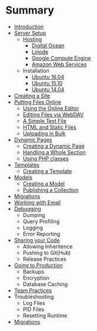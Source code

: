 # Summary

* [Introduction](README.md)
* [Server Setup](server_setup/README.md)
  * [Hosting](server_setup/hosting/README.md)
    * [Digital Ocean](server_setup/hosting/digital_ocean.md)
    * [Linode](server_setup/hosting/linode.md)
    * [Google Compute Engine](server_setup/hosting/gce.md)
    * [Amazon Web Services](server_setup/hosting/aws.md)
  * Installation
    * [Ubuntu 16.04](server_setup/installation/ubuntu-1604.md)
    * [Ubuntu 15.10](server_setup/installation/ubuntu-1510.md)
    * [Ubuntu 14.04](server_setup/installation/ubuntu-1404.md)
* [Creating a Site](creating_a_site/README.md)
* [Putting Files Online](publishing/README.md)
  * [Using the Online Editor](publishing/online_editor.md)
  * [Editing Files via WebDAV](publishing/publishing/webdav.md)
  * [A Simple Text File](publishing/text.md)
  * [HTML and Static Files](publishing/static_files.md)
  * [Uploading in Bulk](publishing/pushinging/uploading.md)
* [Dynamic Pages](dynamic_pages/README.md)
  * [Creating a Dynamic Page](dynamic_pages/creating.md)
  * [Handling a Whole Section](dynamic_pages/sections.md)
  * [Using PHP classes](dynamic_pages/php_classes.md)
* [Templates](templates/README.md)
  * [Creating a Template](templates/creating.md)
* [Models](models/README.md)
  * [Creating a Model](models/creating.md)
  * [Publishing a Collection](models/collection.md)
* [Migrations](migrations/README.md)
* [Working with Email](kernel/working-with-email.md)
* [Debugging](debugging/README.md)
  * Dumping
  * Query Profiling
  * Logging
  * Error Reporting
* [Sharing your Code](sharing/README.md)
  * Allowing Inheritence
  * Pushing to Git\(Hub\)
  * Release Practices
* [Going to Production](production/README.md)
  * Backups
  * Encryption
  * Database Caching
* [Team Practices](teams/README.md)
* Troubleshooting
  * Log Files
  * PID Files
  * Resetting Runtime
* [Migrations](migrations/README.md)

